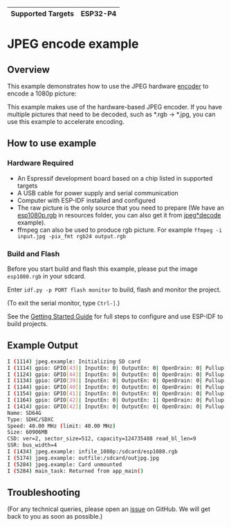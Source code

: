 | Supported Targets | ESP32-P4 |
| ----------------- | -------- |

# JPEG encode example

## Overview

This example demonstrates how to use the JPEG hardware [encoder](https://docs.espressif.com/projects/esp-idf/en/latest/esp32p4/api-reference/peripherals/jpeg.html) to encode a 1080p picture:

This example makes use of the hardware-based JPEG encoder. If you have multiple pictures that need to be decoded, such as *.rgb -> *.jpg, you can use this example to accelerate encoding.

## How to use example

### Hardware Required

* An Espressif development board based on a chip listed in supported targets
* A USB cable for power supply and serial communication
* Computer with ESP-IDF installed and configured
* The raw picture is the only source that you need to prepare (We have an [esp1080p.rgb](https://github.com/espressif/esp-idf/tree/master/examples/peripherals/jpeg/jpeg*encode/resources/esp1080.rgb) in resources folder, you can also get it from [jpeg*decode](https://github.com/espressif/esp-idf/tree/master/examples/peripherals/jpeg/jpeg_decode) example).
* ffmpeg can also be used to produce rgb picture. For example `ffmpeg -i input.jpg -pix_fmt rgb24 output.rgb`

### Build and Flash

Before you start build and flash this example, please put the image `esp1080.rgb` in your sdcard.

Enter `idf.py -p PORT flash monitor` to build, flash and monitor the project.

(To exit the serial monitor, type ``Ctrl-]``.)

See the [Getting Started Guide](https://docs.espressif.com/projects/esp-idf/en/latest/get-started/index.html) for full steps to configure and use ESP-IDF to build projects.

## Example Output

```bash
I (1114) jpeg.example: Initializing SD card
I (1114) gpio: GPIO[43]| InputEn: 0| OutputEn: 0| OpenDrain: 0| Pullup: 1| Pulldown: 0| Intr:0 
I (1124) gpio: GPIO[44]| InputEn: 0| OutputEn: 0| OpenDrain: 0| Pullup: 1| Pulldown: 0| Intr:0 
I (1134) gpio: GPIO[39]| InputEn: 0| OutputEn: 0| OpenDrain: 0| Pullup: 1| Pulldown: 0| Intr:0 
I (1144) gpio: GPIO[40]| InputEn: 0| OutputEn: 0| OpenDrain: 0| Pullup: 1| Pulldown: 0| Intr:0 
I (1154) gpio: GPIO[41]| InputEn: 0| OutputEn: 0| OpenDrain: 0| Pullup: 1| Pulldown: 0| Intr:0 
I (1164) gpio: GPIO[42]| InputEn: 0| OutputEn: 1| OpenDrain: 0| Pullup: 0| Pulldown: 0| Intr:0 
I (1414) gpio: GPIO[42]| InputEn: 0| OutputEn: 0| OpenDrain: 0| Pullup: 1| Pulldown: 0| Intr:0 
Name: SD64G
Type: SDHC/SDXC
Speed: 40.00 MHz (limit: 40.00 MHz)
Size: 60906MB
CSD: ver=2, sector_size=512, capacity=124735488 read_bl_len=9
SSR: bus_width=4
I (1434) jpeg.example: infile_1080p:/sdcard/esp1080.rgb
I (5174) jpeg.example: outfile:/sdcard/outjpg.jpg
I (5284) jpeg.example: Card unmounted
I (5284) main_task: Returned from app_main()
```

## Troubleshooting

(For any technical queries, please open an [issue](https://github.com/espressif/esp-idf/issues) on GitHub. We will get back to you as soon as possible.)
